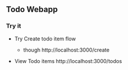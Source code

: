 ## Todo Webapp

### Try it
- Try Create todo item flow
  - though http://localhost:3000/create

- View Todo items http://localhost:3000/todos
